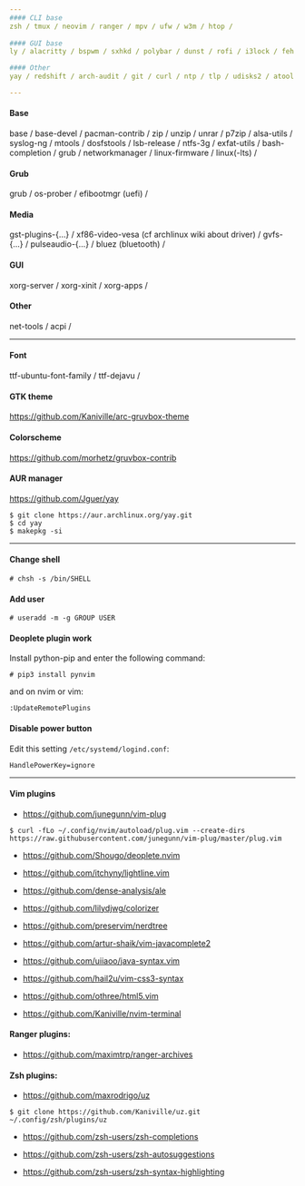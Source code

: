 ```yaml
---
#### CLI base
zsh / tmux / neovim / ranger / mpv / ufw / w3m / htop /
 
#### GUI base
ly / alacritty / bspwm / sxhkd / polybar / dunst / rofi / i3lock / feh /

#### Other
yay / redshift / arch-audit / git / curl / ntp / tlp / udisks2 / atool / mediainfo /

---
```

#### Base
base / base-devel / pacman-contrib / zip / unzip / unrar / p7zip / alsa-utils / syslog-ng / mtools / dosfstools / lsb-release / ntfs-3g / exfat-utils / bash-completion / grub / networkmanager / linux-firmware / linux(-lts) /

#### Grub
grub / os-prober / efibootmgr (uefi) /

#### Media
gst-plugins-{...} / xf86-video-vesa (cf archlinux wiki about driver) / gvfs-{...} / pulseaudio-{...} / bluez (bluetooth) /

#### GUI
xorg-server / xorg-xinit / xorg-apps / 

#### Other
net-tools / acpi /

---
#### Font
ttf-ubuntu-font-family / ttf-dejavu /

#### GTK theme
https://github.com/Kaniville/arc-gruvbox-theme

#### Colorscheme
https://github.com/morhetz/gruvbox-contrib

#### AUR manager
https://github.com/Jguer/yay
```
$ git clone https://aur.archlinux.org/yay.git
$ cd yay
$ makepkg -si
```

---
#### Change shell
```
# chsh -s /bin/SHELL
```

#### Add user
```
# useradd -m -g GROUP USER
```

#### Deoplete plugin work
Install python-pip and enter the following command:
```
# pip3 install pynvim
```

and on nvim or vim:
```
:UpdateRemotePlugins
```

#### Disable power button
Edit this setting `/etc/systemd/logind.conf`:
```
HandlePowerKey=ignore
``` 

---
#### Vim plugins
- https://github.com/junegunn/vim-plug
```
$ curl -fLo ~/.config/nvim/autoload/plug.vim --create-dirs https://raw.githubusercontent.com/junegunn/vim-plug/master/plug.vim
```

- https://github.com/Shougo/deoplete.nvim

- https://github.com/itchyny/lightline.vim

- https://github.com/dense-analysis/ale

- https://github.com/lilydjwg/colorizer

- https://github.com/preservim/nerdtree

- https://github.com/artur-shaik/vim-javacomplete2

- https://github.com/uiiaoo/java-syntax.vim

- https://github.com/hail2u/vim-css3-syntax

- https://github.com/othree/html5.vim

- https://github.com/Kaniville/nvim-terminal

#### Ranger plugins:
- https://github.com/maximtrp/ranger-archives

#### Zsh plugins:
- https://github.com/maxrodrigo/uz
```
$ git clone https://github.com/Kaniville/uz.git ~/.config/zsh/plugins/uz
```

- https://github.com/zsh-users/zsh-completions

- https://github.com/zsh-users/zsh-autosuggestions 

- https://github.com/zsh-users/zsh-syntax-highlighting
